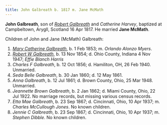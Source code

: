 ```yaml
---
title: John Galbreath b. 1817 m. Jane McMath
---
```


**John Galbreath**, son of [*Robert Galbreath*](galbreath-robert-1778.md) and *Catherine Harvey*, baptized at Campbeltown, Arygll, Scotland 16 Apr 1817.  He married **Jane McMath**.

Children of John and Jane (McMath) Galbreath:

1. [*Mary Catherine Galbreath*](galbreath-mary-catherine-1853.md), b. 1 Feb 1853; m. *Orlando Alonzo Myers*.
2. [*Robert W Galbreath*](galbreath-robert-w-1854.md), b. 13 Nov 1854; d. Ohio County, Indiana 4 Nov 1947; *Effie Blanch Harris*
3. *Charles F Galbreath*, b. 12 Oct 1856; d. Hamiliton, OH, 26 Feb 1940. Unmarried.
4. *Seda Belle Galbreath*, b. 30 Jan 1860; d. 12 May 1861.
5. *Anna Galbreath*, b. 12 Jul 1861; d. Brown County, Ohio, 25 Mar 1948.  Unmarried.
6. *Jeannette Brown Galbreath*, b. 2 Jan 1862; d. Miami County, Ohio, 22 Jul 1922. No marriage records, but missing various census records.
7. *Etta Mae Galbreath*, b. 23 Sep 1867; d. Cincinnati, Ohio, 10 Apr 1937; m. *Charles McCullough Jones*. No known children.
8. *Jennie C Galbreath*, b. 23 Sep 1867; d. Cincinnati, Ohio, 10 Apr 1937; m. *Stephen Dibble*.  No known children.

